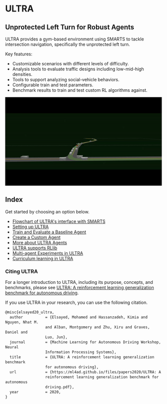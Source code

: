 # ULTRA

## Unprotected Left Turn for Robust Agents

ULTRA provides a gym-based environment using SMARTS to tackle intersection navigation, specifically the unprotected left turn.

Key features:
 - Customizable scenarios with different levels of difficulty.
 - Analysis tools to evaluate traffic designs including low-mid-high densities.
 - Tools to support analyzing social-vehicle behaviors.
 - Configurable train and test parameters.
 - Benchmark results to train and test custom RL algorithms against.

<p align="center">
  <img src="docs/_static/ultra_envision.gif" alt="ULTRA demo GIF">
</p>

## Index

Get started by choosing an option below.
- [Flowchart of ULTRA's interface with SMARTS](docs/_static/ULTRA-flowchart-v1.jpg)
- [Setting up ULTRA](docs/setup.md)
- [Train and Evaluate a Baseline Agent](docs/getting_started.md)
- [Create a Custom Agent](docs/custom_agent.md)
- [More about ULTRA Agents](docs/agent.md)
- [ULTRA supports RLlib](docs/rllib.md)
- [Multi-agent Experiments in ULTRA](docs/multiagent.md)
- [Curriculum learning in ULTRA](docs/curriculum_learning.md)

### Citing ULTRA
For a longer introduction to ULTRA, including its purpose, concepts, and benchmarks, please see [ULTRA: A reinforcement learning generalization benchmark for autonomous driving](https://ml4ad.github.io/files/papers2020/ULTRA:%20A%20reinforcement%20learning%20generalization%20benchmark%20for%20autonomous%20driving.pdf).

If you use ULTRA in your research, you can use the following citation.
```
@misc{elsayed20_ultra,
  author          = {Elsayed, Mohamed and Hassanzadeh, Kimia and Nguyen, Nhat M.
                  and Alban, Montgomery and Zhu, Xiru and Graves, Daniel and
                  Luo, Jun},
  journal         = {Machine Learning for Autonomous Driving Workshop, Neural
                  Information Processing Systems},
  title           = {ULTRA: A reinforcement learning generalization benchmark
                  for autonomous driving},
  url             = {https://ml4ad.github.io/files/papers2020/ULTRA: A
                  reinforcement learning generalization benchmark for autonomous
                  driving.pdf},
  year            = 2020,
}
```

